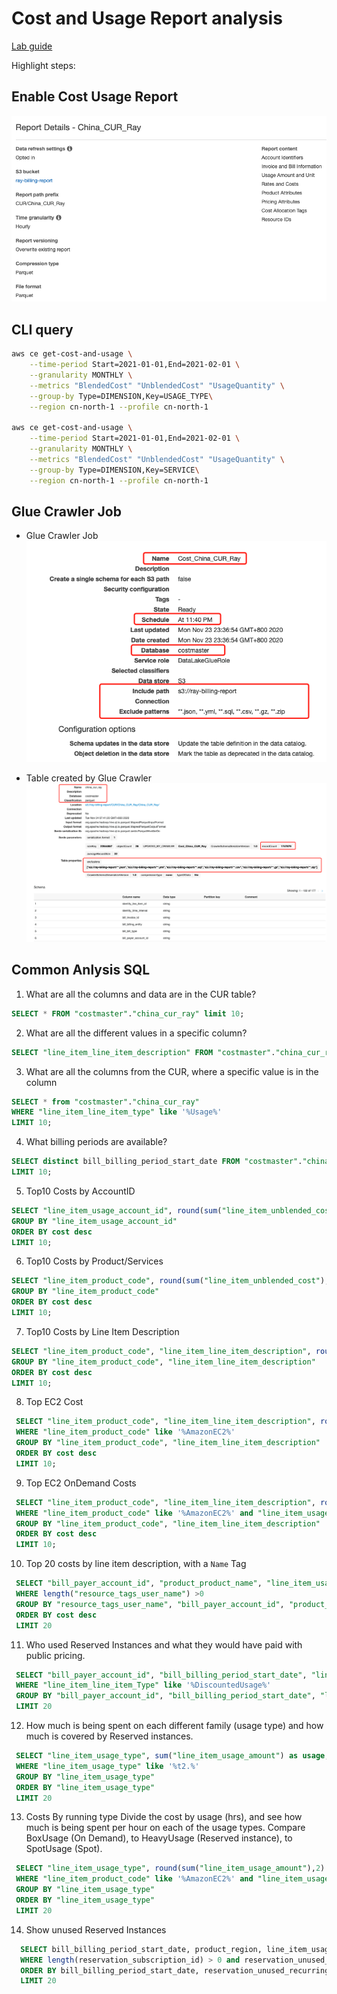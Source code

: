 # Cost and Usage Report analysis
[Lab guide](https://www.wellarchitectedlabs.com/cost/200_labs/200_4_cost_and_usage_analysis/)

Highlight steps:

## Enable Cost Usage Report

![CUR_Config](media/CUR_Config.png)

## CLI query
```bash
aws ce get-cost-and-usage \
    --time-period Start=2021-01-01,End=2021-02-01 \
    --granularity MONTHLY \
    --metrics "BlendedCost" "UnblendedCost" "UsageQuantity" \
    --group-by Type=DIMENSION,Key=USAGE_TYPE\
    --region cn-north-1 --profile cn-north-1
  
aws ce get-cost-and-usage \
    --time-period Start=2021-01-01,End=2021-02-01 \
    --granularity MONTHLY \
    --metrics "BlendedCost" "UnblendedCost" "UsageQuantity" \
    --group-by Type=DIMENSION,Key=SERVICE\
    --region cn-north-1 --profile cn-north-1
```

## Glue Crawler Job

- Glue Crawler Job
![CUR_Crawler](cost/media/CUR_Crawler.png)

- Table created by Glue Crawler
![CUR_Crawler_table](media/CUR_Crawler_table.png)

## Common Anlysis SQL

1. What are all the columns and data are in the CUR table?
```sql
SELECT * FROM "costmaster"."china_cur_ray" limit 10;
```

2. What are all the different values in a specific column?
```sql
SELECT "line_item_line_item_description" FROM "costmaster"."china_cur_ray" limit 10;
```

3. What are all the columns from the CUR, where a specific value is in the column
```sql
SELECT * from "costmaster"."china_cur_ray"
WHERE "line_item_line_item_type" like '%Usage%'
LIMIT 10;
```

4. What billing periods are available?
```sql
SELECT distinct bill_billing_period_start_date FROM "costmaster"."china_cur_ray"
LIMIT 10;
```

5. Top10 Costs by AccountID
```sql
SELECT "line_item_usage_account_id", round(sum("line_item_unblended_cost"),2) as cost from"costmaster"."china_cur_ray"
GROUP BY "line_item_usage_account_id"
ORDER BY cost desc
LIMIT 10;
```

6. Top10 Costs by Product/Services
```sql
SELECT "line_item_product_code", round(sum("line_item_unblended_cost"),2) as cost from"costmaster"."china_cur_ray"
GROUP BY "line_item_product_code"
ORDER BY cost desc
LIMIT 10;
```

7. Top10 Costs by Line Item Description
```sql
SELECT "line_item_product_code", "line_item_line_item_description", round(sum("line_item_unblended_cost"),2) as cost from "costmaster"."china_cur_ray"
GROUP BY "line_item_product_code", "line_item_line_item_description"
ORDER BY cost desc
LIMIT 10;
```

8. Top EC2 Cost
```sql
 SELECT "line_item_product_code", "line_item_line_item_description", round(sum("line_item_unblended_cost"),2) as cost from "costmaster"."china_cur_ray"
 WHERE "line_item_product_code" like '%AmazonEC2%'
 GROUP BY "line_item_product_code", "line_item_line_item_description"
 ORDER BY cost desc
 LIMIT 10;
```

9. Top EC2 OnDemand Costs
```sql
 SELECT "line_item_product_code", "line_item_line_item_description", round(sum("line_item_unblended_cost"),2) as cost from "costmaster"."china_cur_ray"
 WHERE "line_item_product_code" like '%AmazonEC2%' and "line_item_usage_type" like '%BoxUsage%'
 GROUP BY "line_item_product_code", "line_item_line_item_description"
 ORDER BY cost desc
 LIMIT 10;

```

10. Top 20 costs by line item description, with a `Name` Tag
```sql
 SELECT "bill_payer_account_id", "product_product_name", "line_item_usage_type", "line_item_line_item_description", "resource_tags_user_name", round(sum(line_item_unblended_cost),2) as cost FROM "costmaster"."china_cur_ray"
 WHERE length("resource_tags_user_name") >0
 GROUP BY "resource_tags_user_name", "bill_payer_account_id", "product_product_name", "line_item_usage_type", "line_item_line_item_description"
 ORDER BY cost desc
 LIMIT 20
```

11. Who used Reserved Instances and what they would have paid with public pricing. 
```sql
 SELECT "bill_payer_account_id", "bill_billing_period_start_date", "line_item_usage_account_id", "reservation_subscription_id", "line_item_product_code", "line_item_usage_type", sum("line_item_usage_amount") as Usage, "line_item_unblended_rate", sum("line_item_unblended_cost") as Cost, "line_item_line_item_description", "pricing_public_on_demand_rate", sum("pricing_public_on_demand_cost") as PublicCost from "costmaster"."china_cur_ray"
 WHERE "line_item_line_item_Type" like '%DiscountedUsage%'
 GROUP BY "bill_payer_account_id", "bill_billing_period_start_date", "line_item_usage_account_id", "reservation_subscription_id", "line_item_product_code", "line_item_usage_type", "line_item_unblended_rate", "line_item_line_item_description", "pricing_public_on_demand_rate"
 LIMIT 20

```


12. How much is being spent on each different family (usage type) and how much is covered by Reserved instances.
```sql
 SELECT "line_item_usage_type", sum("line_item_usage_amount") as usage, round(sum("line_item_unblended_cost"),2) as cost from "costmaster"."china_cur_ray"
 WHERE "line_item_usage_type" like '%t2.%'
 GROUP BY "line_item_usage_type"
 ORDER BY "line_item_usage_type"
 LIMIT 20
```

13. Costs By running type Divide the cost by usage (hrs), and see how much is being spent per hour on each of the usage types. Compare BoxUsage (On Demand), to HeavyUsage (Reserved instance), to SpotUsage (Spot).
```sql
 SELECT "line_item_usage_type", round(sum("line_item_usage_amount"),2) as usage, round(sum("line_item_unblended_cost"),2) as cost, round(avg("line_item_unblended_cost"/"line_item_usage_amount"),4) as hourly_rate from "costmaster"."china_cur_ray"
 WHERE "line_item_product_code" like '%AmazonEC2%' and "line_item_usage_type" like '%Usage%'
 GROUP BY "line_item_usage_type"
 ORDER BY "line_item_usage_type"
 LIMIT 20

```

14. Show unused Reserved Instances 
```sql
  SELECT bill_billing_period_start_date, product_region, line_item_usage_type, reservation_subscription_id, reservation_unused_quantity, reservation_unused_recurring_fee from "costmaster"."china_cur_ray"
  WHERE length(reservation_subscription_id) > 0 and reservation_unused_quantity > 0
  ORDER BY bill_billing_period_start_date, reservation_unused_recurring_fee desc
  LIMIT 20
```